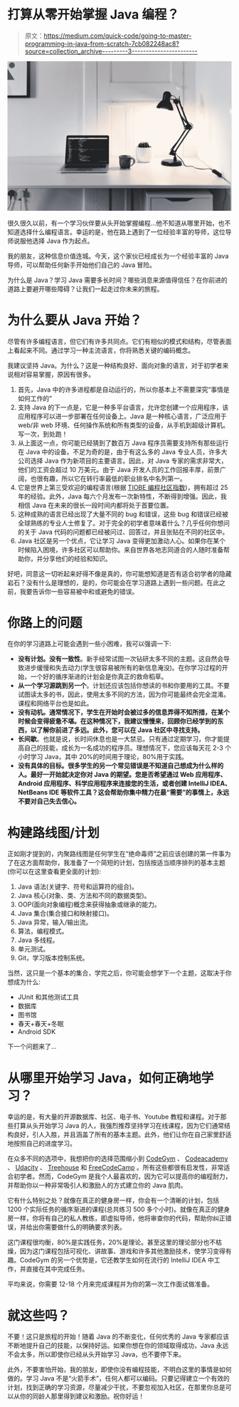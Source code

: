 # 打算从零开始掌握 Java 编程？

> 原文：<https://medium.com/quick-code/going-to-master-programming-in-java-from-scratch-7cb082248ac8?source=collection_archive---------3----------------------->

![](img/59b96d61f375459579e812f25c4fab38.png)

很久很久以前，有一个学习伙伴要从头开始掌握编程…他不知道从哪里开始，也不知道选择什么编程语言。幸运的是，他在路上遇到了一位经验丰富的导师，这位导师说服他选择 Java 作为起点。

我的朋友，这种信息价值连城。今天，这个家伙已经成长为一个经验丰富的 Java 导师，可以帮助任何新手开始他们自己的 Java 冒险。

为什么是 Java？学习 Java 需要多长时间？哪些消息来源值得信任？在你前进的道路上要避开哪些障碍？让我们一起走过你未来的旅程。

# 为什么要从 Java 开始？

尽管有许多编程语言，但它们有许多共同点。它们有相似的模式和结构，尽管表面上看起来不同。通过学习一种主流语言，你将熟悉关键的编码概念。

我建议坚持 Java。为什么？这是一种结构良好、面向对象的语言，对于初学者来说相对容易掌握，原因有很多。

1.  首先，Java 中的许多进程都是自动运行的，所以你基本上不需要深究“事情是如何工作的”
2.  支持 Java 的下一点是，它是一种多平台语言，允许您创建一个应用程序，该应用程序可以进一步部署在任何设备上。Java 是一种核心语言，广泛应用于 web/非 web 环境、任何操作系统和所有类型的设备，从手机到超级计算机。写一次，到处跑！
3.  从上面这一点，你可能已经猜到了数百万 Java 程序员需要支持所有那些运行在 Java 中的设备。不足为奇的是，由于有这么多的 Java 专业人员，许多大公司选择 Java 作为新项目的主要语言。因此，对 Java 专家的需求非常大，他们的工资会超过 10 万美元。由于 Java 开发人员的工作回报丰厚，前景广阔，也很有趣，所以它在转行率最低的职业排名中名列第一。
4.  它是世界上第三受欢迎的编程语言(根据 [TIOBE 编程社区指数](http://www.tiobe.com/tiobe-index/))，拥有超过 25 年的经验。此外，Java 每六个月发布一次新特性，不断得到增强。因此，我相信 Java 在未来的很长一段时间内都将处于首要位置。
5.  这种成熟的语言已经出现了大量不同的 bug 和错误，这些 bug 和错误已经被全球熟练的专业人士修复了。对于完全的初学者意味着什么？几乎任何你想问的关于 Java 代码的问题都已经被问过、回答过，并且张贴在不同的社区中。
6.  Java 社区是另一个优点，它让学习 Java 变得更加激动人心。如果你在某个时候陷入困境，许多社区可以帮助你。来自世界各地志同道合的人随时准备帮助你，并分享他们的经验和知识。

好吧，同意这一切听起来好得不像是真的，你可能想知道是否有适合初学者的隐藏岩石？没有什么是理想的，是的，你可能会在学习道路上遇到一些问题。在此之前，我要告诉你一些容易被中和或避免的错误。

# 你路上的问题

在你的学习道路上可能会遇到一些小困难，我可以强调一下:

*   **没有计划。没有一致性**。新手经常试图一次钻研太多不同的主题。这自然会导致进步缓慢和失去动力(学生很容易被所有的新信息淹没)。在你学习过程的开始，一个好的循序渐进的计划会是你真正的救命稻草。
*   **从一个学习源跳到另一个**。计划还应该包括你想读的书和你要用的工具。不要试图读太多的书，因此，使用太多不同的方法，因为你可能最终会完全混淆。课程和网络平台也是如此。
*   **没有动机。通常情况下，学生在开始时会被过多的信息弄得不知所措，在某个时候会变得疲惫不堪。在这种情况下，我建议慢慢来，回顾你已经学到的东西，以了解你前进了多远。此外，您可以在 Java 社区中寻找支持。**
*   **长间歇**。也就是说，长时间休息也是一大禁忌。只有通过定期学习，你才能提高自己的技能，成长为一名成功的程序员。理想情况下，您应该每天花 2-3 个小时学习 Java，其中 20%的时间用于理论，80%用于实践。
*   **没有具体的目标。很多学生的另一个常见错误是不知道自己想成为什么样的人。最好一开始就决定你对 Java 的期望。您是否希望通过 Web 应用程序、Android 应用程序、科学应用程序来连接您的生活，或者创建 IntelliJ IDEA、NetBeans IDE 等软件工具？这会帮助你集中精力在最“需要”的事情上，永远不要对自己失去信心。**

# 构建路线图/计划

正如刚才提到的，内聚路线图是任何学生在“绝命毒师”之前应该创建的第一件事为了在这方面帮助你，我准备了一个简短的计划，包括按适当顺序排列的基本主题(你可以在这里查看更全面的计划):

1.  Java 语法(关键字、符号和运算符的组合)。
2.  Java 核心(对象、类、方法和不同的数据类型)。
3.  OOP(面向对象编程)概念来获得抽象或继承的能力。
4.  Java 集合(集合接口和映射接口)。
5.  Java 异常，输入/输出流。
6.  算法，编程模式。
7.  Java 多线程。
8.  单元测试。
9.  Git，学习版本控制系统。

当然，这只是一个基本的集合，学完之后，你可能会想学下一个主题，这取决于你想成为什么:

*   JUnit 和其他测试工具
*   数据库
*   图书馆
*   春天+春天+冬眠
*   Android SDK

下一个问题来了…

# 从哪里开始学习 Java，如何正确地学习？

幸运的是，有大量的开源数据库、社区、电子书、Youtube 教程和课程。对于那些打算从头开始学习 Java 的人，我强烈推荐坚持学习在线课程，因为它们通常结构良好，引人入胜，并且涵盖了所有的基本主题。此外，他们让你在自己家里舒适地按照自己的进度学习。

在众多不同的选项中，我想把你的选择范围缩小到 [CodeGym](https://codegym.cc/) 、 [Codeacademy](https://www.codecademy.com/catalog/language/java) 、 [Udacity](https://www.udacity.com/) 、 [Treehouse](https://teamtreehouse.com/learn/java) 和 [FreeCodeCamp](https://www.freecodecamp.org/) 。所有这些都很有启发性，非常适合初学者。然而，CodeGym 是我个人最喜欢的，因为它可以提高你的编程耐力，并帮助你以一种非常吸引人和激励人的方式建立你的 Java 肌肉。

它有什么特别之处？就像在真正的健身房一样，你会有一个清晰的计划，包括 1200 个实际任务的循序渐进的课程(总共练习 500 多个小时)。就像在真正的健身房一样，你将有自己的私人教练，即虚拟导师，他将审查你的代码，帮助你纠正错误，并给出你需要做什么的明确要求列表。

这门课程很均衡，80%是实践任务，20%是理论。甚至这里的理论部分也不枯燥，因为这门课程包括可视化、讲故事、游戏和许多其他激励技术，使学习变得有趣。CodeGym 的另一个优势是，它还教学生如何在流行的 IntelliJ IDEA 中工作，并直接在其中完成任务。

平均来说，你需要 12-18 个月来完成课程并为你的第一次工作面试做准备。

# 就这些吗？

不要！这只是旅程的开始！随着 Java 的不断变化，任何优秀的 Java 专家都应该不断地提升自己的技能，以保持好运。如果你想在你的领域取得成功，Java 永远不会太多，所以即使你已经从头开始学习 Java，也不要停下来。

此外，不要害怕开始，我的朋友，即使你没有编程技能，不明白这里的事情是如何做的。学习 Java 不是“火箭手术”，任何人都可以编码。只要记得建立一个有效的计划，找到正确的学习资源，尽量减少干扰，不要忽视加入社区，在那里你总是可以从你的同龄人那里得到建议和激励。祝你好运！
